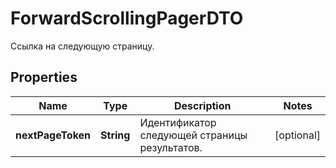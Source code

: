 

# ForwardScrollingPagerDTO

Ссылка на следующую страницу. 

## Properties

| Name | Type | Description | Notes |
|------------ | ------------- | ------------- | -------------|
|**nextPageToken** | **String** | Идентификатор следующей страницы результатов. |  [optional] |



